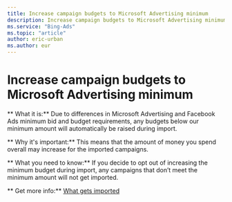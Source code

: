 ```yaml
---
title: Increase campaign budgets to Microsoft Advertising minimum
description: Increase campaign budgets to Microsoft Advertising minimum
ms.service: "Bing-Ads"
ms.topic: "article"
author: eric-urban
ms.author: eur
---
```


# Increase campaign budgets to Microsoft Advertising minimum

**      What it is:**     Due to differences in Microsoft Advertising and Facebook Ads minimum bid and budget requirements, any budgets below our minimum amount will automatically be raised during import.

**      Why it's important:**     This means that the amount of money you spend overall may increase for the imported campaigns.

**      What you need to know:**     If you decide to opt out of increasing the minimum budget during import, any campaigns that don’t meet the minimum amount will not get imported.

**      Get more info:**     [What gets imported](../hlp_BA_CONC_ImportWhatInfo.md)


